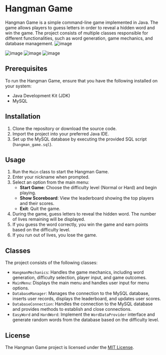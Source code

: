 # Hangman Game

Hangman Game is a simple command-line game implemented in Java. The game allows players to guess letters in order to reveal a hidden word and win the game. The project consists of multiple classes responsible for different functionalities, such as word generation, game mechanics, and database management.
![image](https://github.com/Wasiewicz/Hangman-Game/assets/124580574/16153161-64b9-443e-bed0-02bec9a01aeb)

![image](https://github.com/Wasiewicz/Hangman-Game/assets/124580574/d96b6c8c-e15b-4a35-aaed-8b2f2b0fa436)
![image](https://github.com/Wasiewicz/Hangman-Game/assets/124580574/0dea228e-16bc-4a3c-a93f-c41e2083e821)
![image](https://github.com/Wasiewicz/Hangman-Game/assets/124580574/d6f964a7-aaa3-4574-8f78-28bcbc7976ed)



## Prerequisites

To run the Hangman Game, ensure that you have the following installed on your system:

- Java Development Kit (JDK)
- MySQL

## Installation

1. Clone the repository or download the source code.
2. Import the project into your preferred Java IDE.
3. Set up the MySQL database by executing the provided SQL script (`hangman_game.sql`).

## Usage

1. Run the `Main` class to start the Hangman Game.
2. Enter your nickname when prompted.
3. Select an option from the main menu:
   - **Start Game**: Choose the difficulty level (Normal or Hard) and begin playing.
   - **Show Scoreboard**: View the leaderboard showing the top players and their scores.
   - **Exit**: Quit the game.
4. During the game, guess letters to reveal the hidden word. The number of lives remaining will be displayed.
5. If you guess the word correctly, you win the game and earn points based on the difficulty level.
6. If you run out of lives, you lose the game.

## Classes

The project consists of the following classes:

- `HangmanMechanics`: Handles the game mechanics, including word generation, difficulty selection, player input, and game outcomes.
- `MainMenu`: Displays the main menu and handles user input for menu options.
- `DatabaseManager`: Manages the connection to the MySQL database, inserts user records, displays the leaderboard, and updates user scores.
- `DatabaseConnection`: Handles the connection to the MySQL database and provides methods to establish and close connections.
- `EasyWord` and `HardWord`: Implement the `WordDataProvider` interface and generate random words from the database based on the difficulty level.


## License

The Hangman Game project is licensed under the [MIT License](https://opensource.org/licenses/MIT).
